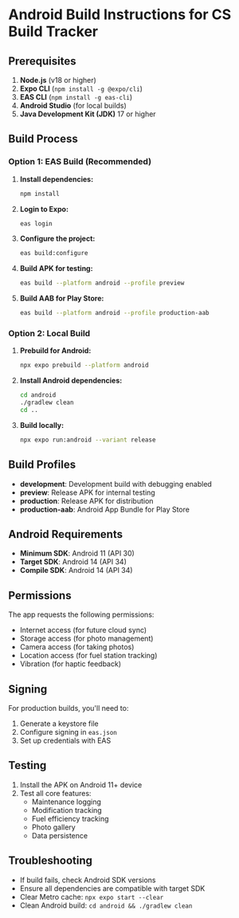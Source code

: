 # Android Build Instructions for CS Build Tracker

## Prerequisites

1. **Node.js** (v18 or higher)
2. **Expo CLI** (`npm install -g @expo/cli`)
3. **EAS CLI** (`npm install -g eas-cli`)
4. **Android Studio** (for local builds)
5. **Java Development Kit (JDK)** 17 or higher

## Build Process

### Option 1: EAS Build (Recommended)

1. **Install dependencies:**
   ```bash
   npm install
   ```

2. **Login to Expo:**
   ```bash
   eas login
   ```

3. **Configure the project:**
   ```bash
   eas build:configure
   ```

4. **Build APK for testing:**
   ```bash
   eas build --platform android --profile preview
   ```

5. **Build AAB for Play Store:**
   ```bash
   eas build --platform android --profile production-aab
   ```

### Option 2: Local Build

1. **Prebuild for Android:**
   ```bash
   npx expo prebuild --platform android
   ```

2. **Install Android dependencies:**
   ```bash
   cd android
   ./gradlew clean
   cd ..
   ```

3. **Build locally:**
   ```bash
   npx expo run:android --variant release
   ```

## Build Profiles

- **development**: Development build with debugging enabled
- **preview**: Release APK for internal testing
- **production**: Release APK for distribution
- **production-aab**: Android App Bundle for Play Store

## Android Requirements

- **Minimum SDK**: Android 11 (API 30)
- **Target SDK**: Android 14 (API 34)
- **Compile SDK**: Android 14 (API 34)

## Permissions

The app requests the following permissions:
- Internet access (for future cloud sync)
- Storage access (for photo management)
- Camera access (for taking photos)
- Location access (for fuel station tracking)
- Vibration (for haptic feedback)

## Signing

For production builds, you'll need to:
1. Generate a keystore file
2. Configure signing in `eas.json`
3. Set up credentials with EAS

## Testing

1. Install the APK on Android 11+ device
2. Test all core features:
   - Maintenance logging
   - Modification tracking
   - Fuel efficiency tracking
   - Photo gallery
   - Data persistence

## Troubleshooting

- If build fails, check Android SDK versions
- Ensure all dependencies are compatible with target SDK
- Clear Metro cache: `npx expo start --clear`
- Clean Android build: `cd android && ./gradlew clean`